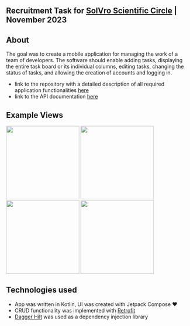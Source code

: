 ## Recruitment Task for [SolVro Scientific Circle](https://solvro.pwr.edu.pl/) | November 2023

## About

The goal was to create a mobile application for managing the work of a team of developers. The software should enable adding tasks, displaying the entire task board or its individual columns, editing tasks, changing the status of tasks, and allowing the creation of accounts and logging in.

- link to the repository with a detailed description of all required application functionalities [here](https://github.com/Solvro/rekrutacja-jesien-2023/blob/master/mobile.md)
- link to the API documentation [here](https://task-manager-api-401408.lm.r.appspot.com/docs/)

## Example Views

<p float="left">
  <img src="https://github.com/mikolaj-jalocha/zadanie-rekrutacyjne-solvro-zima-2023/assets/76820915/3e36510a-3e9c-48d2-94dd-d2c19f123744" width="200" />
  <img src="https://github.com/mikolaj-jalocha/zadanie-rekrutacyjne-solvro-zima-2023/assets/76820915/3372ed59-9706-4f87-b260-cad152dc94ce" width="200" /> 
  <img src="https://github.com/mikolaj-jalocha/zadanie-rekrutacyjne-solvro-zima-2023/assets/76820915/ba0e8be5-1d05-49bb-b738-c0d6eaa7ad45" width="200" />
  <img src="https://github.com/mikolaj-jalocha/zadanie-rekrutacyjne-solvro-zima-2023/assets/76820915/0bfbbffb-5e8d-49ac-aad6-bc9f609a895c" width="200" />
</p>

## Technologies used
- App was written in Kotlin, UI was created with Jetpack Compose ❤️
- CRUD functionality was implemented with [Retrofit](https://square.github.io/retrofit/)
- [Dagger Hilt](https://developer.android.com/training/dependency-injection/hilt-android) was used as a dependency injection library
